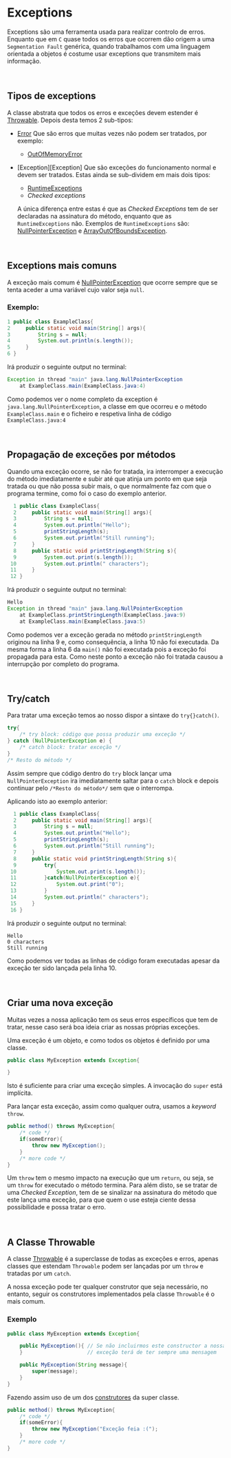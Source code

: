 # Exceptions

Exceptions são uma ferramenta usada para realizar controlo de erros. Enquanto que
em `C` quase todos os erros que ocorrem dão origem a uma `Segmentation Fault`
genérica, quando trabalhamos com uma linguagem orientada a objetos é costume
usar exceptions que transmitem mais informação.

<br>

## Tipos de exceptions
A classe abstrata que todos os erros e exceções devem estender é
[Throwable][ThrowableDocs]. Depois desta temos 2 sub-tipos:

* [Error][ErrorDocs] Que são erros que muitas vezes não podem ser tratados, por
    exemplo:
    * [OutOfMemoryError][OutOfMemoryDocs]
* [Exception][Exception] Que são exceções do funcionamento normal e devem ser
    tratados. Estas ainda se sub-dividem em mais dois tipos:
    * [RuntimeExceptions][RuntimeExceptions]
    * _Checked exceptions_

    A única diferença entre estas é que as _Checked Exceptions_ tem de ser
    declaradas na assinatura do método, enquanto que as `RuntimeExceptions`
    não. Exemplos de `RuntimeExceptions` são:
    [NullPointerException][NullPointerDocs] e
    [ArrayOutOfBoundsException][ArrayOutOfBoundsDocs].

<br>

## Exceptions mais comuns
A exceção mais comum é [NullPointerException][NullPointerDocs] que ocorre sempre
que se tenta aceder a uma variável cujo valor seja `null`.

### Exemplo:
```java
1 public class ExampleClass{
2     public static void main(String[] args){
3         String s = null;
4         System.out.println(s.length());
5     }
6 }
```
Irá produzir o seguinte output no terminal:
```java
Exception in thread "main" java.lang.NullPointerException
    at ExampleClass.main(ExampleClass.java:4)
```
Como podemos ver o nome completo da exception é `java.lang.NullPointerException`,
a classe em que ocorreu e o método `ExampleClass.main` e o ficheiro e respetiva
linha de código `ExampleClass.java:4`

<br>

## Propagação de exceções por métodos
Quando uma exceção ocorre, se não for tratada, ira interromper a execução do
método imediatamente e subir até que atinja um ponto em que seja tratada ou que
não possa subir mais, o que normalmente faz com que o programa termine, como
foi o caso do exemplo anterior.

```java
  1 public class ExampleClass{
  2     public static void main(String[] args){
  3         String s = null;
  4         System.out.println("Hello");
  5         printStringLength(s);
  6         System.out.println("Still running");
  7     }
  8     public static void printStringLength(String s){
  9         System.out.print(s.length());
 10         System.out.println(" characters");
 11     }
 12 }
```

Irá produzir o seguinte output no terminal:

```java
Hello
Exception in thread "main" java.lang.NullPointerException
    at ExampleClass.printStringLength(ExampleClass.java:9)
    at ExampleClass.main(ExampleClass.java:5)
```

Como podemos ver a exceção gerada no método `printStringLength` originou na linha
9 e, como consequência, a linha 10 não foi executada. Da mesma forma a linha 6 da
 `main()` não foi executada pois a exceção foi propagada para esta. Como neste
ponto a exceção não foi tratada causou a interrupção por completo do programa.

<br>

## Try/catch
Para tratar uma exceção temos ao nosso dispor a sintaxe do `try{}catch()`.
```java
try{
    /* try block: código que possa produzir uma exceção */
} catch (NullPointerException e) {
    /* catch block: tratar exceção */
}
/* Resto do método */
```
Assim sempre que código dentro do `try` block lançar uma `NullPointerException`
ira imediatamente saltar para o `catch` block e depois continuar pelo `/*Resto do
método*/` sem que o interrompa.

Aplicando isto ao exemplo anterior:
```java
  1 public class ExampleClass{
  2     public static void main(String[] args){
  3         String s = null;
  4         System.out.println("Hello");
  5         printStringLength(s);
  6         System.out.println("Still running");
  7     }
  8     public static void printStringLength(String s){
  9         try{
 10             System.out.print(s.length());
 11         }catch(NullPointerException e){
 12             System.out.print("0");
 13         }
 14         System.out.println(" characters");
 15     }
 16 }
```
Irá produzir o seguinte output no terminal:
```
Hello
0 characters
Still running
```
Como podemos ver todas as linhas de código foram executadas apesar da exceção ter
sido lançada pela linha 10.

<br>

## Criar uma nova exceção
Muitas vezes a nossa aplicação tem os seus erros específicos que tem de tratar,
nesse caso será boa ideia criar as nossas próprias exceções.

Uma exceção é um objeto, e como todos os objetos é definido por uma classe.

```java
public class MyException extends Exception{

}
```
Isto é suficiente para criar uma exceção simples. A invocação do `super` está
implícita.

Para lançar esta exceção, assim como qualquer outra, usamos a _keyword_ `throw`.

```java
public method() throws MyException{
    /* code */
    if(someError){
        throw new MyException();
    }
    /* more code */
}
```
Um `throw` tem o mesmo impacto na execução que um `return`, ou seja, se um
`throw` for executado o método termina. Para além disto, se se tratar de uma
_Checked Exception_, tem de se sinalizar na assinatura do método que este lança
uma exceção, para que quem o use esteja ciente dessa possibilidade e possa
tratar o erro.

<br>

## A Classe Throwable
A classe [Throwable][ThrowableDocs] é a superclasse de todas as exceções e erros,
apenas classes que estendam `Throwable` podem ser lançadas por um `throw` e
tratadas por um `catch`.

A nossa exceção pode ter qualquer construtor que seja necessário, no entanto,
seguir os construtores implementados pela classe `Throwable` é o mais comum.

### Exemplo
```java
public class MyException extends Exception{

    public MyException(){ // Se não incluirmos este constructor a nossa
    }                     // exceção terá de ter sempre uma mensagem

    public MyException(String message){
        super(message);
    }
}
```
Fazendo assim uso de um dos [construtores][ThrowableMessageConst] da super
classe.

```java
public method() throws MyException{
    /* code */
    if(someError){
        throw new MyException("Exceção feia :(");
    }
    /* more code */
}
```

<br>

[NullPointerDocs]: https://docs.oracle.com/javase/8/docs/api/java/lang/NullPointerException.html
[ThrowableDocs]: https://docs.oracle.com/javase/8/docs/api/java/lang/Throwable.html
[ThrowableMessageConst]: https://docs.oracle.com/javase/8/docs/api/java/lang/Throwable.html#Throwable-java.lang.String-
[ErrorDocs]: https://docs.oracle.com/javase/8/docs/api/index.html?java/lang/Error.html
[OutOfMemoryDocs]: https://docs.oracle.com/javase/8/docs/api/index.html?java/lang/OutOfMemoryError.html
[RuntimeExceptions]: https://docs.oracle.com/javase/8/docs/api/java/lang/RuntimeException.html
[ArrayOutOfBoundsDocs]: https://docs.oracle.com/javase/8/docs/api/java/lang/ArrayIndexOutOfBoundsException.html
